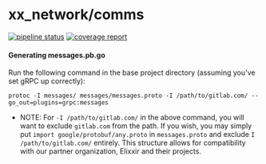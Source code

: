 # xx_network/comms

[![pipeline status](https://gitlab.com/xx_network/comms/badges/master/pipeline.svg)](https://gitlab.com/xx_network/comms/commits/master)
[![coverage report](https://gitlab.com/xx_network/comms/badges/master/coverage.svg)](https://gitlab.com/xx_network/comms/commits/master)

#### Generating messages.pb.go


Run the following command in the base project directory
(assuming you've set gRPC up correctly):

```
protoc -I messages/ messages/messages.proto -I /path/to/gitlab.com/ --go_out=plugins=grpc:messages
```

* NOTE: For `-I /path/to/gitlab.com/` in the above command, you will want to exclude 
`gitlab.com` from the path. If you wish, you may simply put 
`import google/protobuf/any.proto` in `messages.proto` and exclude `I /path/to/gitlab.com/` entirely.
This structure allows for compatibility with our partner organization, Elixxir and their projects.